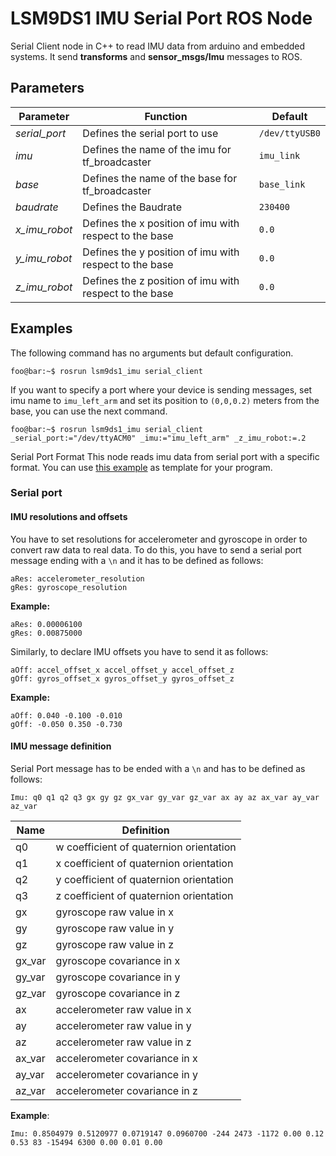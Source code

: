 LSM9DS1 IMU Serial Port ROS Node
================================
Serial Client node in C++ to read IMU data from arduino and embedded systems. It send **transforms** and **sensor_msgs/Imu** messages to ROS.

Parameters
----------
Parameter    | Function     | Default 
------------ | -------------| -------
*serial_port*| Defines the serial port to use | `/dev/ttyUSB0`
*imu*        | Defines the name of the imu for tf_broadcaster           | `imu_link`
*base*       | Defines the name of the base for tf_broadcaster          | `base_link`
*baudrate*   | Defines the Baudrate | `230400`
*x_imu_robot*| Defines the x position of imu with respect to the base   | `0.0`
*y_imu_robot*| Defines the y position of imu with respect to the base   | `0.0`
*z_imu_robot*| Defines the z position of imu with respect to the base   | `0.0`

Examples
--------
The following command has no arguments but default configuration.
```console
foo@bar:~$ rosrun lsm9ds1_imu serial_client
```
If you want to specify a port where your device is sending messages, set imu name to `imu_left_arm` and set its position to `(0,0,0.2)` meters from the base, you can use the next command.
```console
foo@bar:~$ rosrun lsm9ds1_imu serial_client _serial_port:="/dev/ttyACM0" _imu:="imu_left_arm" _z_imu_robot:=.2
```

Serial Port Format
This node reads imu data from serial port with a specific format. You can use [this example](https://github.com/IxmatixRoboticsUniversity/Ixmatix_LSM9DS1_arduino_ros/tree/master/examples/Ixmatix_LSM9DS1_ROS_no_nodehandler) as template for your program.

### Serial port 
#### IMU resolutions and offsets
You have to set resolutions for accelerometer and gyroscope in order to convert raw data to real data. To do this, you have to send a serial port message ending with a `\n` and it has to be defined as follows:
```
aRes: accelerometer_resolution
gRes: gyroscope_resolution
```
**Example:**
```
aRes: 0.00006100
gRes: 0.00875000
```
Similarly, to declare IMU offsets you have to send it as follows:
```
aOff: accel_offset_x accel_offset_y accel_offset_z
gOff: gyros_offset_x gyros_offset_y gyros_offset_z
```
**Example:**
```
aOff: 0.040 -0.100 -0.010
gOff: -0.050 0.350 -0.730
```
#### IMU message definition
Serial Port message has to be ended with a `\n` and has to be defined as follows:
```
Imu: q0 q1 q2 q3 gx gy gz gx_var gy_var gz_var ax ay az ax_var ay_var az_var
```
Name  | Definition
----- | ----------
q0    | w coefficient of quaternion orientation
q1    | x coefficient of quaternion orientation
q2    | y coefficient of quaternion orientation
q3    | z coefficient of quaternion orientation
gx    | gyroscope raw value in x
gy    | gyroscope raw value in y
gz    | gyroscope raw value in z
gx_var| gyroscope covariance in x
gy_var| gyroscope covariance in y
gz_var| gyroscope covariance in z
ax    | accelerometer raw value in x
ay    | accelerometer raw value in y
az    | accelerometer raw value in z
ax_var| accelerometer covariance in x
ay_var| accelerometer covariance in y
az_var| accelerometer covariance in z

**Example**:
```
Imu: 0.8504979 0.5120977 0.0719147 0.0960700 -244 2473 -1172 0.00 0.12 0.53 83 -15494 6300 0.00 0.01 0.00
```

